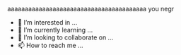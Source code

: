 aaaaaaaaaaaaaaaaaaaaaaaaaaaaaaaaaaaaaaaa you negr
- 👀 I’m interested in ...
- 🌱 I’m currently learning ...
- 💞️ I’m looking to collaborate on ...
- 📫 How to reach me ...

<!---
NIFPIL/NIFPIL is a ✨ special ✨ repository because its `README.md` (this file) appears on your GitHub profile.
You can click the Preview link to take a look at your changes.
--->
